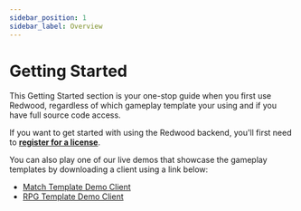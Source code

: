 ```yaml
---
sidebar_position: 1
sidebar_label: Overview
---
```


# Getting Started

This Getting Started section is your one-stop guide when you first use Redwood, regardless of which gameplay template your using and if you have full source code access.

If you want to get started with using the Redwood backend, you'll first need to [**register for a license**](https://license.redwoodmmo.com/register).

You can also play one of our live demos that showcase the gameplay templates by downloading a client using a link below:
- [Match Template Demo Client](https://cdn.incanta.games/redwood/RedwoodMatchDemo.zip)
- [RPG Template Demo Client](https://cdn.incanta.games/redwood/RedwoodRpgDemo.zip)
